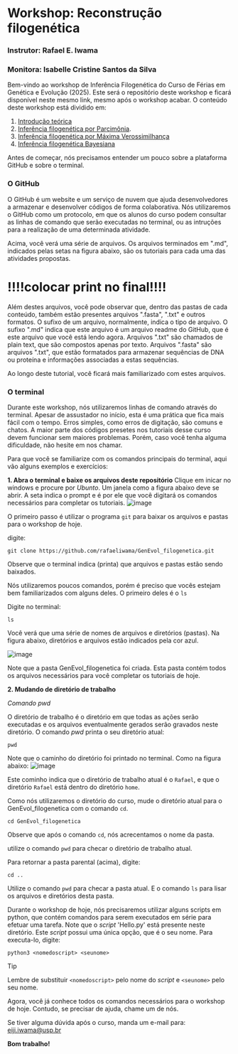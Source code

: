 # Workshop: Reconstrução filogenética
### Instrutor: Rafael E. Iwama
### Monitora: Isabelle Cristine Santos da Silva

Bem-vindo ao workshop de Inferência Filogenética do Curso de Férias em Genética e Evolução (2025). Este será o repositório deste workshop e ficará disponível neste mesmo link, mesmo após o workshop acabar. O conteúdo deste workshop está dividido em:
1. [Introdução teórica](https://github.com/rafaeliwama/GenEvol_filogenetica/blob/main/0-teoria.md)
2. [Inferência filogenética por Parcimônia](https://github.com/rafaeliwama/GenEvol_filogenetica/blob/main/1-Parcimonia.md).
3. [Inferência filogenética por Máxima Verossimilhança](https://github.com/rafaeliwama/GenEvol_filogenetica/blob/main/2-Verossimilhanca.md)
4. [Inferência filogenética Bayesiana](https://github.com/rafaeliwama/GenEvol_filogenetica/blob/main/3-Bayesian.md)


Antes de começar, nós precisamos entender um pouco sobre a plataforma GitHub e sobre o terminal.

### O GitHub
O GitHub é um website e um serviço de nuvem que ajuda desenvolvedores a armazenar e desenvolver códigos de forma colaborativa. Nós utilizaremos o GitHub como um protocolo, em que os alunos do curso podem consultar as linhas de comando que serão executadas no terminal, ou as intruções para a realização de uma determinada atividade.

Acima, você verá uma série de arquivos. Os arquivos terminados em ".md", indicados pelas setas na figura abaixo, são os tutoriais para cada uma das atividades propostas.


# !!!!colocar print no final!!!!


Além destes arquivos, você pode observar que, dentro das pastas de cada conteúdo, também estão presentes arquivos ".fasta", ".txt" e outros formatos. O sufixo de um arquivo, normalmente, indica o tipo de arquivo. O sufixo ".md" indica que este arquivo é um arquivo readme do GitHub, que é este arquivo que você está lendo agora. Arquivos ".txt" são chamados de plain text, que são compostos apenas por texto. Arquivos ".fasta" são arquivos ".txt", que estão formatados para armazenar sequências de DNA ou proteína e informações associadas a estas sequências.

Ao longo deste tutorial, você ficará mais familiarizado com estes arquivos.


### O terminal

Durante este workshop, nós utilizaremos linhas de comando através do terminal. Apesar de assustador no início, esta é uma prática que fica mais fácil com o tempo. Erros simples, como erros de digitação, são comuns e chatos. A maior parte dos códigos presetes nos tutoriais desse curso devem funcionar sem maiores problemas. Porém, caso você tenha alguma dificuldade, não hesite em nos chamar.

Para que você se familiarize com os comandos principais do terminal, aqui vão alguns exemplos e exercícios:

**1. Abra o terminal e baixe os arquivos deste repositório**
Clique em inicar no windows e procure por _Ubunto_. Um janela como a figura abaixo deve se abrir. A seta indica o prompt e é por ele que você digitará os comandos necessários para completar os tutoriais.
![image](https://github.com/user-attachments/assets/c4fb260b-0e57-4428-8dc0-9676fa23dc0c)

O primeiro passo é utilizar o programa `git` para baixar os arquivos e pastas para o workshop de hoje.

digite:

```
git clone https://github.com/rafaeliwama/GenEvol_filogenetica.git

```
Observe que o terminal indica (printa) que arquivos e pastas estão sendo baixados.

Nós utilizaremos poucos comandos, porém é preciso que vocês estejam bem familiarizados com alguns deles. O primeiro deles é o `ls`

Digite no terminal:

```
ls
```

Você verá que uma série de nomes de arquivos e diretórios (pastas). Na figura abaixo, diretórios e arquivos estão indicados pela cor azul.

![image](https://github.com/user-attachments/assets/74cc6a33-ecc7-40f5-ab42-8e59437d6ce0)

Note que a pasta GenEvol_filogenetica foi criada. Esta pasta contém todos os arquivos necessários para você completar os tutoriais de hoje.

**2. Mudando de diretório de trabalho**

_Comando pwd_

O diretório de trabalho é o diretório em que todas as ações serão executadas e os arquivos eventualmente gerados serão gravados neste diretório. O comando _pwd_ printa o seu diretório atual:

``` 
pwd
```

Note que o caminho do diretório foi printado no terminal. Como na figura abaixo:
![image](https://github.com/user-attachments/assets/f72445e3-1516-47c9-acd5-381caff57117)

Este cominho indica que o diretório de trabalho atual é o `Rafael`, e que o diretório `Rafael` está dentro do diretório `home`.

Como nós utilizaremos o diretório do curso, mude o diretório atual para o GenEvol_filogenetica com o comando `cd`.
```
cd GenEvol_filogenetica
```

Observe que após o comando `cd`, nós acrecentamos o nome da pasta.

utilize o comando `pwd` para checar o diretório de trabalho atual.

Para retornar a pasta parental (acima), digite:

```
cd ..
```

Utilize o comando `pwd` para checar a pasta atual. E o comando `ls` para lisar os arquivos e diretórios desta pasta.

Durante o workshop de hoje, nós precisaremos utilizar alguns scripts em python, que contém comandos para serem executados em série para efetuar uma tarefa. Note que o _script_ 'Hello.py' está presente neste diretório. Este _script_ possui uma única opção, que é o seu nome. Para executa-lo, digite:

```
python3 <nomedoscript> <seunome>

```

> [!TIP]
> Lembre de substituir `<nomedoscript>` pelo nome do _script_ e `<seunome>` pelo seu nome.



Agora, você já conhece todos os comandos necessários para o workshop de hoje. Contudo, se precisar de ajuda, chame um de nós.


Se tiver alguma dúvida após o curso, manda um e-mail para: eiji.iwama@usp.br


**Bom trabalho!**
